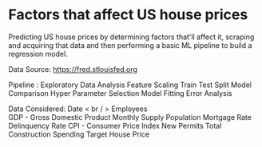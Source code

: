 # Factors that affect US house prices 

Predicting US house prices by determining factors that'll affect it, scraping and acquiring that data and then performing a basic ML pipeline to build a regression model.

Data Source: https://fred.stlouisfed.org

Pipeline :
Exploratory Data Analysis
Feature Scaling
Train Test Split
Model Comparison
Hyper Parameter Selection
Model Fitting
Error Analysis

Data Considered: 
Date   < br / > 
Employees  
GDP - Gross Domestic Product
Monthly Supply
Population
Mortgage Rate
Delinquency Rate
CPI - Consumer Price Index
New Permits
Total Construction Spending
Target House Price
